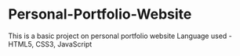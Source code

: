 # Personal-Portfolio-Website
This is a basic project on personal portfolio website
Language used - HTML5, CSS3, JavaScript
